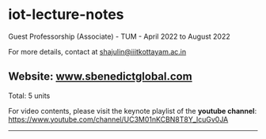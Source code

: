# iot-lecture-notes
Guest Professorship (Associate) - TUM - April 2022 to August 2022


For more details, contact at shajulin@iiitkottayam.ac.in

Website: www.sbenedictglobal.com 
--------------------------------------------------------------


Total: 5 units

For video contents, please visit the keynote playlist of the **youtube channel**: 
https://www.youtube.com/channel/UC3M01nKCBN8T8Y_lcuGv0JA 


--------------------------------------------------------------
